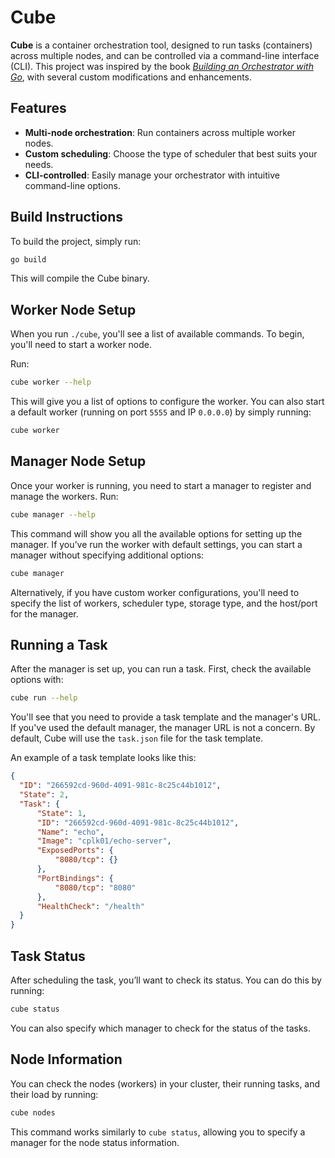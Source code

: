 # Cube

**Cube** is a container orchestration tool, designed to run tasks (containers) across multiple nodes, and can be controlled via a command-line interface (CLI). This project was inspired by the book *[Building an Orchestrator with Go](https://learning.oreilly.com/library/view/build-an-orchestrator/9781617299759/)*, with several custom modifications and enhancements.

## Features

- **Multi-node orchestration**: Run containers across multiple worker nodes.
- **Custom scheduling**: Choose the type of scheduler that best suits your needs.
- **CLI-controlled**: Easily manage your orchestrator with intuitive command-line options.

## Build Instructions

To build the project, simply run:

```bash
go build
```

This will compile the Cube binary.

## Worker Node Setup

When you run `./cube`, you'll see a list of available commands. To begin, you'll need to start a worker node.

Run:

```bash
cube worker --help
```

This will give you a list of options to configure the worker. You can also start a default worker (running on port `5555` and IP `0.0.0.0`) by simply running:

```bash
cube worker
```

## Manager Node Setup

Once your worker is running, you need to start a manager to register and manage the workers. Run:

```bash
cube manager --help
```

This command will show you all the available options for setting up the manager. If you’ve run the worker with default settings, you can start a manager without specifying additional options:

```bash
cube manager
```

Alternatively, if you have custom worker configurations, you'll need to specify the list of workers, scheduler type, storage type, and the host/port for the manager.

## Running a Task

After the manager is set up, you can run a task. First, check the available options with:

```bash
cube run --help
```

You'll see that you need to provide a task template and the manager's URL. If you've used the default manager, the manager URL is not a concern. By default, Cube will use the `task.json` file for the task template.

An example of a task template looks like this:

```json
{
  "ID": "266592cd-960d-4091-981c-8c25c44b1012",
  "State": 2,
  "Task": {
      "State": 1,
      "ID": "266592cd-960d-4091-981c-8c25c44b1012",
      "Name": "echo",
      "Image": "cplk01/echo-server",
      "ExposedPorts": {
          "8080/tcp": {}
      },
      "PortBindings": {
          "8080/tcp": "8080"
      },
      "HealthCheck": "/health"
  }
}
```

## Task Status

After scheduling the task, you’ll want to check its status. You can do this by running:

```bash
cube status
```

You can also specify which manager to check for the status of the tasks.

## Node Information

You can check the nodes (workers) in your cluster, their running tasks, and their load by running:

```bash
cube nodes
```

This command works similarly to `cube status`, allowing you to specify a manager for the node status information.